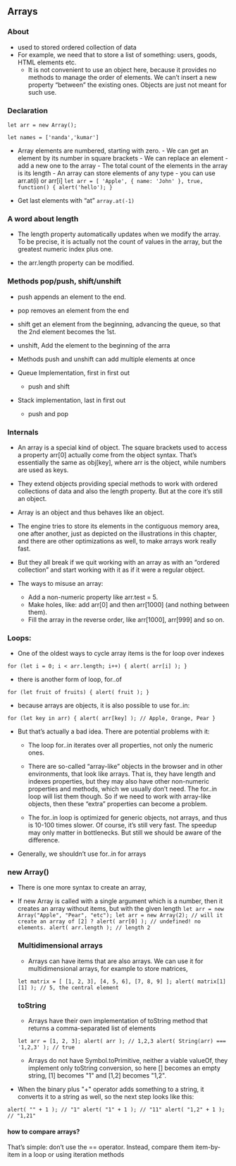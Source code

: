 ## Arrays

### About

- used to stored ordered collection of data
- For example, we need that to store a list of something: users, goods, HTML elements etc.
  - It is not convenient to use an object here, because it provides no methods to manage the order of elements. We can’t insert a new property “between” the existing ones. Objects are just not meant for such use.

### Declaration

`let arr = new Array();`

`let names = ['nanda','kumar']`

- Array elements are numbered, starting with zero. - We can get an element by its number in square brackets - We can replace an element - add a new one to the array - The total count of the elements in the array is its length - An array can store elements of any type - you can use arr.at(i) or arr[i]
  `let arr = [ 'Apple', { name: 'John' }, true, function() { alert('hello'); }`

- Get last elements with “at”
  `array.at(-1)`

### A word about length

- The length property automatically updates when we modify the array. To be precise, it is actually not the count of values in the array, but the greatest numeric index plus one.

- the arr.length property can be modified.

### Methods pop/push, shift/unshift

- push appends an element to the end.
- pop removes an element from the end

- shift get an element from the beginning, advancing the queue, so that the 2nd element becomes the 1st.
- unshift, Add the element to the beginning of the arra

- Methods push and unshift can add multiple elements at once

- Queue Implementation, first in first out
  - push and shift
- Stack implementation, last in first out
  - push and pop

### Internals

- An array is a special kind of object. The square brackets used to access a property arr[0] actually come from the object syntax. That’s essentially the same as obj[key], where arr is the object, while numbers are used as keys.

- They extend objects providing special methods to work with ordered collections of data and also the length property. But at the core it’s still an object.

- Array is an object and thus behaves like an object.

- The engine tries to store its elements in the contiguous memory area, one after another, just as depicted on the illustrations in this chapter, and there are other optimizations as well, to make arrays work really fast.

- But they all break if we quit working with an array as with an “ordered collection” and start working with it as if it were a regular object.

- The ways to misuse an array:

  - Add a non-numeric property like arr.test = 5.
  - Make holes, like: add arr[0] and then arr[1000] (and nothing between them).
  - Fill the array in the reverse order, like arr[1000], arr[999] and so on.

### Loops:

- One of the oldest ways to cycle array items is the for loop over indexes

`for (let i = 0; i < arr.length; i++) { alert( arr[i] ); }`

- there is another form of loop, for..of

`for (let fruit of fruits) { alert( fruit ); }`

- because arrays are objects, it is also possible to use for..in:

`for (let key in arr) { alert( arr[key] ); // Apple, Orange, Pear }`

- But that’s actually a bad idea. There are potential problems with it:

  - The loop for..in iterates over all properties, not only the numeric ones.

  - There are so-called “array-like” objects in the browser and in other environments, that look like arrays. That is, they have length and indexes properties, but they may also have other non-numeric properties and methods, which we usually don’t need. The for..in loop will list them though. So if we need to work with array-like objects, then these “extra” properties can become a problem.

  - The for..in loop is optimized for generic objects, not arrays, and thus is 10-100 times slower. Of course, it’s still very fast. The speedup may only matter in bottlenecks. But still we should be aware of the difference.

- Generally, we shouldn’t use for..in for arrays

### new Array()

- There is one more syntax to create an array,
- If new Array is called with a single argument which is a number, then it creates an array without items, but with the given length
  `let arr = new Array("Apple", "Pear", "etc"); let arr = new Array(2); // will it create an array of [2] ? alert( arr[0] ); // undefined! no elements. alert( arr.length ); // length 2`

  ### Multidimensional arrays

  - Arrays can have items that are also arrays. We can use it for multidimensional arrays, for example to store matrices,

  `let matrix = [ [1, 2, 3], [4, 5, 6], [7, 8, 9] ]; alert( matrix[1][1] ); // 5, the central element`

  ### toString

  - Arrays have their own implementation of toString method that returns a comma-separated list of elements

  `let arr = [1, 2, 3]; alert( arr ); // 1,2,3 alert( String(arr) === '1,2,3' ); // true`

  - Arrays do not have Symbol.toPrimitive, neither a viable valueOf, they implement only toString conversion, so here [] becomes an empty string, [1] becomes "1" and [1,2] becomes "1,2".

- When the binary plus "+" operator adds something to a string, it converts it to a string as well, so the next step looks like this:

`alert( "" + 1 ); // "1" alert( "1" + 1 ); // "11" alert( "1,2" + 1 ); // "1,21"`

#### how to compare arrays?

That’s simple: don’t use the == operator. Instead, compare them item-by-item in a loop or using iteration methods
